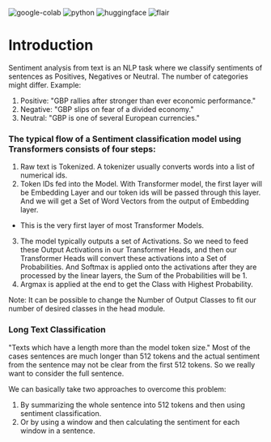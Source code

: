 ![google-colab]
![python]
![huggingface]
![flair]

# Introduction
Sentiment analysis from text is an NLP task where we classify sentiments of sentences as Positives, Negatives or Neutral. The number of categories might differ. 
Example: 
1. Positive: "GBP rallies after stronger than ever economic performance."
2. Negative: "GBP slips on fear of a divided economy."
3. Neutral: "GBP is one of several European currencies."

### The typical flow of a **Sentiment classification model using Transformers** consists of four steps:
1. Raw text is Tokenized. A tokenizer usually converts words into a list of numerical ids. 
2. Token IDs fed into the Model. 
  With Transformer model, the first layer will be Embedding Layer and our token ids will be passed through this layer. And we will get a Set of Word Vectors from the output of Embedding layer. 
  - This is the very first layer of most Transformer Models.
3. The model typically outputs a set of Activations. So we need to feed these Output Activations in our Transformer Heads, and then our Transformer Heads will convert these activations into a Set of Probabilities. And Softmax is applied onto the activations after they are processed by the linear layers, the Sum of the Probabilities will be 1.
4. Argmax is applied at the end to get the Class with Highest Probability.

Note: It can be possible to change the Number of Output Classes to fit our number of desired classes in the head module. 

### Long Text Classification 
"Texts which have a length more than the model token size."
Most of the cases sentences are much longer than 512 tokens and the actual sentiment from the sentence may not be clear from the first 512 tokens. So we really want to consider the full sentence.

We can basically take two approaches to overcome this problem:

1. By summarizing the whole sentence into 512 tokens and then using sentiment classification.
2. Or by using a window and then calculating the sentiment for each window in a sentence.

[google-colab]: https://img.shields.io/badge/notebook-colab%20notebook-orange 
[python]: https://img.shields.io/badge/python-3.7-blue
[huggingface]: https://img.shields.io/badge/Hugging%20Face-%20-red
[flair]: https://img.shields.io/badge/flair----yellow
